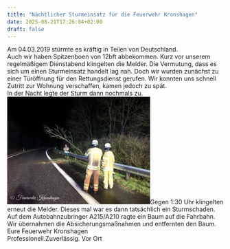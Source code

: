 ```yaml
---
title: "Nächtlicher Sturmeinsatz für die Feuerwehr Kronshagen"
date: 2025-08-21T17:26:04+02:00
draft: false
---
```


Am 04.03.2019 stürmte es kräftig in Teilen von Deutschland.  
Auch wir haben Spitzenboen von 12bft abbekommen. Kurz vor unserem regelmäßigem Dienstabend klingelten die Melder.
Die Vermutung, dass es sich um einen Sturmeinsatz handelt lag nah. Doch wir wurden zunächst zu einer Türöffnung für den Rettungsdienst gerufen. Wir konnten uns schnell Zutritt zur Wohnung verschaffen, kamen jedoch zu spät.   
In der Nacht legte der Sturm dann nochmals zu.
[![Baum auf dem Autobahnzubringer](img/b_333_250_16777215_00_images_artikel_IMG_0801.jpg)](/images/artikel/IMG_0801.jpg)Gegen 1:30 Uhr klingelten erneut die Melder. Dieses mal war es dann tatsächlich ein Sturmschaden. Auf dem Autobahnzubringer A215/A210 ragte ein Baum auf die Fahrbahn. Wir übernahmen die Absicherungsmaßnahmen und entfernten den Baum.
Eure Feuerwehr Kronshagen   
Professionell.Zuverlässig. Vor Ort
